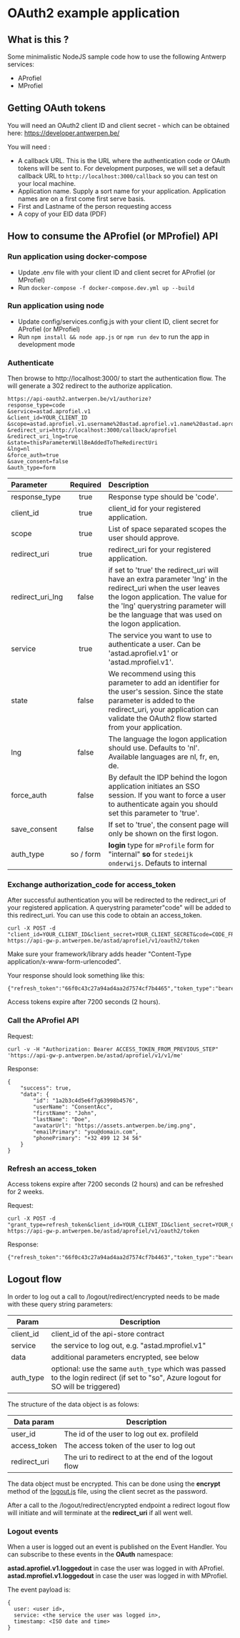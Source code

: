 # OAuth2 example application

## What is this ?

Some minimalistic NodeJS sample code how to use the following Antwerp services:

* AProfiel
* MProfiel

## Getting OAuth tokens

You will need an OAuth2 client ID and client secret - which can be obtained here:
https://developer.antwerpen.be/

You will need :

* A callback URL. This is the URL where the authentication code or OAuth tokens will be sent to. For development purposes, we will set a default callback URL to ```http://localhost:3000/callback``` so you can test on your local machine.
* Application name. Supply a sort name for your application. Application names are on a first come first serve basis.
* First and Lastname of the person requesting access
* A copy of your EID data (PDF)


## How to consume the AProfiel (or MProfiel) API

### Run application using docker-compose

* Update .env file with your client ID and client secret for AProfiel (or MProfiel)
* Run `docker-compose -f docker-compose.dev.yml up --build`

### Run application using node

* Update config/services.config.js with your client ID, client secret for AProfiel (or MProfiel)
* Run `npm install && node app.js` or `npm run dev` to run the app in development mode

### Authenticate

Then browse to http://localhost:3000/ to start the authentication flow.
The will generate a 302 redirect to the authorize application.

```
https://api-oauth2.antwerpen.be/v1/authorize?
response_type=code
&service=astad.aprofiel.v1
&client_id=YOUR_CLIENT_ID
&scope=astad.aprofiel.v1.username%20astad.aprofiel.v1.name%20astad.aprofiel.v1.avatar%20astad.aprofiel.v1.email%20astad.aprofiel.v1.phone
&redirect_uri=http://localhost:3000/callback/aprofiel
&redirect_uri_lng=true
&state=thisParameterWillBeAddedToTheRedirectUri
&lng=nl
&force_auth=true
&save_consent=false
&auth_type=form
```

| Parameter | Required | Description |
| :---         |     :---:      |  :---   |
| response_type   | true     | Response type should be 'code'.    |
| client_id     | true       | client_id for your registered application.      |
| scope     | true       | List of space separated scopes the user should approve.      |
| redirect_uri     | true       | redirect_uri for your registered application.       |
| redirect_uri_lng     | false       | if set to 'true' the redirect_uri will have an extra parameter 'lng' in the redirect_uri when the user leaves the logon application. The value for the 'lng' querystring parameter will be the language that was used on the logon application.      |
| service     | true       | The service you want to use to authenticate a user.  Can be 'astad.aprofiel.v1' or 'astad.mprofiel.v1'.    |
| state     | false      | We recommend using this parameter to add an identifier for the user's session. Since the state parameter is added to the redirect_uri, your application can validate the OAuth2 flow started from your application.      |
| lng     | false       | The language the logon application should use. Defaults to 'nl'. Available languages are nl, fr, en, de.     |
| force_auth     | false       | By default the IDP behind the logon application initiates an SSO session. If you want to force a user to authenticate again you should set this parameter to 'true'.     |
| save_consent | false | If set to 'true', the consent page will only be shown on the first logon. |
| auth_type | so / form | **login** type for `mProfile` form for "internal" **so** for `stedeijk onderwijs`. Defauts to internal
### Exchange authorization_code for access_token

After successful authentication you will be redirected to the redirect_uri of your registered application.
A querystring parameter"code" will be added to this redirect_uri. You can use this code to obtain an access_token.

```
curl -X POST -d "client_id=YOUR_CLIENT_ID&client_secret=YOUR_CLIENT_SECRET&code=CODE_FROM_URI&grant_type=authorization_code" https://api-gw-p.antwerpen.be/astad/aprofiel/v1/oauth2/token
```

Make sure your framework/library adds header "Content-Type application/x-www-form-urlencoded".

Your response should look something like this:

```
{"refresh_token":"66f0c43c27a94ad4aa2d7574cf7b4465","token_type":"bearer","access_token":"a2824fb10b2a44b2b6f1a4aba382630a","expires_in":7200}
```

Access tokens expire after 7200 seconds (2 hours).

### Call the AProfiel API

Request:

```
curl -v -H "Authorization: Bearer ACCESS_TOKEN_FROM_PREVIOUS_STEP" 'https://api-gw-p.antwerpen.be/astad/aprofiel/v1/v1/me'
```

Response:

```
{
	"success": true,
	"data": {
		"id": "1a2b3c4d5e6f7g63998b4576",
		"userName": "ConsentAcc",
		"firstName": "John",
		"lastName": "Doe",
		"avatarUrl": "https://assets.antwerpen.be/img.png",
		"emailPrimary": "you@domain.com",
		"phonePrimary": "+32 499 12 34 56"
	}
}
```

### Refresh an access_token

Access tokens expire after 7200 seconds (2 hours) and can be refreshed for 2 weeks.

Request:

```
curl -X POST -d "grant_type=refresh_token&client_id=YOUR_CLIENT_ID&client_secret=YOUR_CLIENT_SECRET&refresh_token=REFRESH_TOKEN_FROM_TOKEN_RESPONSE" https://api-gw-p.antwerpen.be/astad/aprofiel/v1/oauth2/token
```

Response:

```
{"refresh_token":"66f0c43c27a94ad4aa2d7574cf7b4463","token_type":"bearer","access_token":"b2824fb10b2a44b2b6f1a4aba382630a","expires_in":7200}
```

## Logout flow

In order to log out a call to /logout/redirect/encrypted needs to be made with these query string parameters:

| Param     | Description                                                                                                                       |
|-----------|-----------------------------------------------------------------------------------------------------------------------------------|
| client_id | client_id of the api-store contract                                                                                               |
| service   | the service to log out, e.g. "astad.mprofiel.v1"                                                                                  |
| data      | additional parameters encrypted, see below                                                                                        |
| auth_type | optional: use the same `auth_type` which was passed to the login redirect (if set to "so", Azure logout for SO will be triggered) |




The structure of the data object is as folows:

| Data param  	| Description                                           |
| ------------- 	| ------------- 			                                 |
| user_id  		| The id of the user to log out ex. profileId  |
| access_token  		| The access token of the user to log out                   |
| redirect_uri  		| The uri to redirect to at the end of the logout flow          |

The data object must be encrypted. This can be done using the **encrypt** method of the [logout.js](/app/utils/logout.js) file, using the client secret as the password.

After a call to the /logout/redirect/encrypted endpoint a redirect logout flow will initiate and will terminate at the **redirect_uri** if all went well.

### Logout events

When a user is logged out an event is published on the Event Handler.
You can subscribe to these events in the **OAuth** namespace:

**astad.aprofiel.v1.loggedout** in case the user was logged in with AProfiel.
**astad.mprofiel.v1.loggedout** in case the user was logged in with MProfiel.

The event payload is:

```
{
  user: <user id>,
  service: <the service the user was logged in>,
  timestamp: <ISO date and time>
}
```
